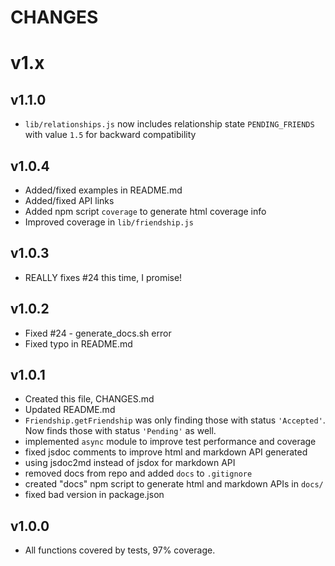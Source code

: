 CHANGES
=======

# v1.x

## v1.1.0
* `lib/relationships.js` now includes relationship state `PENDING_FRIENDS` with value `1.5` for backward compatibility

## v1.0.4 
* Added/fixed examples in README.md
* Added/fixed API links
* Added npm script `coverage` to generate html coverage info
* Improved coverage in `lib/friendship.js`

## v1.0.3
* REALLY fixes #24 this time, I promise!

## v1.0.2 

* Fixed #24 - generate_docs.sh error
* Fixed typo in README.md

## v1.0.1

* Created this file, CHANGES.md
* Updated README.md
* `Friendship.getFriendship` was only finding those with status `'Accepted'`. Now finds those with status `'Pending'` as well.
* implemented `async` module to improve test performance and coverage
* fixed jsdoc comments to improve html and markdown API generated
* using jsdoc2md instead of jsdox for markdown API
* removed docs from repo and added `docs` to `.gitignore`
* created "docs" npm script to generate html and markdown APIs in `docs/`
* fixed bad version in package.json 

## v1.0.0

* All functions covered by tests, 97% coverage.

